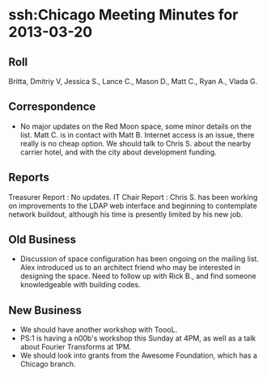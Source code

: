 # ssh:Chicago Meeting Minutes for 2013-03-20 #

## Roll ##
Britta, Dmitriy V, Jessica S., Lance C., Mason D., Matt C., Ryan A., Vlada G.

## Correspondence ##
 * No major updates on the Red Moon space, some minor details on the list.
   Matt C. is in contact with Matt B. Internet access is an issue, there really
   is no cheap option. We should talk to Chris S. about the nearby carrier hotel,
   and with the city about development funding.

## Reports ##
Treasurer Report
 : No updates.
IT Chair Report
 : Chris S. has been working on improvements to the LDAP web interface and
   beginning to contemplate network buildout, although his time is presently
   limited by his new job.

## Old Business ##
 * Discussion of space configuration has been ongoing on the mailing list.
   Alex introduced us to an architect friend who may be interested in
   designing the space. Need to follow up with Rick B., and find someone
   knowledgeable with building codes.

## New Business ##
 * We should have another workshop with ToooL.
 * PS:1 is having a n00b's workshop this Sunday at 4PM, as well as
   a talk about Fourier Transforms at 1PM.
 * We should look into grants from the Awesome Foundation, which
   has a Chicago branch.
